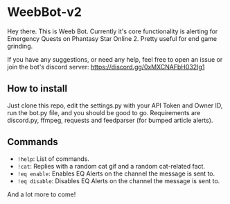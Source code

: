 # WeebBot-v2

Hey there. This is Weeb Bot. Currently it's core functionality is alerting for Emergency Quests on Phantasy Star Online 2. Pretty useful for end game grinding.

If you have any suggestions, or need any help, feel free to open an issue or join the bot's discord server: https://discord.gg/0xMXCNAFbH032Ig1

## How to install

Just clone this repo, edit the settings.py with your API Token and Owner ID, run the bot.py file, and you should be good to go. Requirements are discord.py, ffmpeg, requests and feedparser (for bumped article alerts).

## Commands

- `!help`: List of commands.
- `!cat`: Replies with a random cat gif and a random cat-related fact.
- `!eq enable`: Enables EQ Alerts on the channel the message is sent to.
- `!eq disable`: Disables EQ Alerts on the channel the message is sent to.

And a lot more to come!
